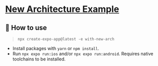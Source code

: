 # [New Architecture Example](https://reactnative.dev/docs/the-new-architecture/landing-page)

## 🚀 How to use

> `npx create-expo-app@latest -e with-new-arch`

-   Install packages with `yarn` or `npm install`.
-   Run `npx expo run:ios` and/or `npx expo run:android`. Requires native toolchains to be installed.
